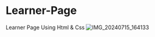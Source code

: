 # Learner-Page
Learner Page Using Html &amp; Css
![IMG_20240715_164133](https://github.com/user-attachments/assets/10fbfda0-e980-424d-b805-da49476a533c)
